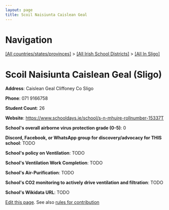 ```yaml
---
layout: page
title: Scoil Naisiunta Caislean Geal
---
```

# Navigation

[[All countries/states/provinces]](../../..) > [[All Irish School Districts]](../..) > [[All In Sligo]](..)

# Scoil Naisiunta Caislean Geal (Sligo)

**Address**: Caislean Geal Cliffoney Co Sligo

**Phone**: 071 9166758

**Student Count**: 26

**Website**: <https://www.schooldays.ie/school/s-n-mhuire-rollnumber-15337T>

**School's overall airborne virus protection grade (0-5)**: 0

**Discord, Facebook, or WhatsApp group for discovery/advocacy for THIS school**: TODO

**School's policy on Ventilation**: TODO

**School's Ventilation Work Completion**: TODO

**School's Air-Purification**: TODO

**School's CO2 monitoring to actively drive ventilation and filtration**: TODO

**School's Wikidata URL**: TODO


[Edit this page](https://github.com/ventilate-schools/Ireland/edit/main/./Sligo/Scoil_Naisiunta_Caislean_Geal.md). See also [rules for contribution](../../../contribution-rules/)